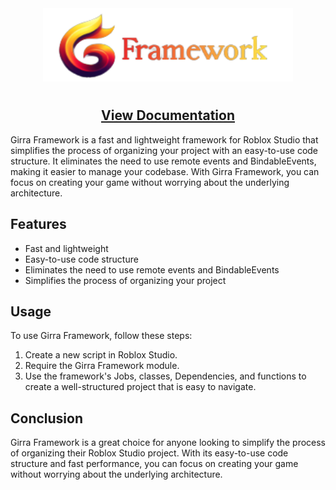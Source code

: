 <div align="center">
<img src="Assets/header.png" width="400" />
</div>
<div align="center">
    <h1><span style="color:blue;"></span></h1>
    <p><h2>  <a href = "https://cubiedays.github.io/Girra-Framework/"  attributes-list>View Documentation</a>  </h2> </p> 
</div>
Girra Framework is a fast and lightweight framework for Roblox Studio that simplifies the process of organizing your project with an easy-to-use code structure. It eliminates the need to use remote events and BindableEvents, making it easier to manage your codebase. With Girra Framework, you can focus on creating your game without worrying about the underlying architecture.

## Features

- Fast and lightweight
- Easy-to-use code structure
- Eliminates the need to use remote events and BindableEvents
- Simplifies the process of organizing your project

## Usage

To use Girra Framework, follow these steps:

1. Create a new script in Roblox Studio.
2. Require the Girra Framework module.
3. Use the framework's Jobs, classes, Dependencies, and functions to create a well-structured project that is easy to navigate.

## Conclusion

Girra Framework is a great choice for anyone looking to simplify the process of organizing their Roblox Studio project. With its easy-to-use code structure and fast performance, you can focus on creating your game without worrying about the underlying architecture.